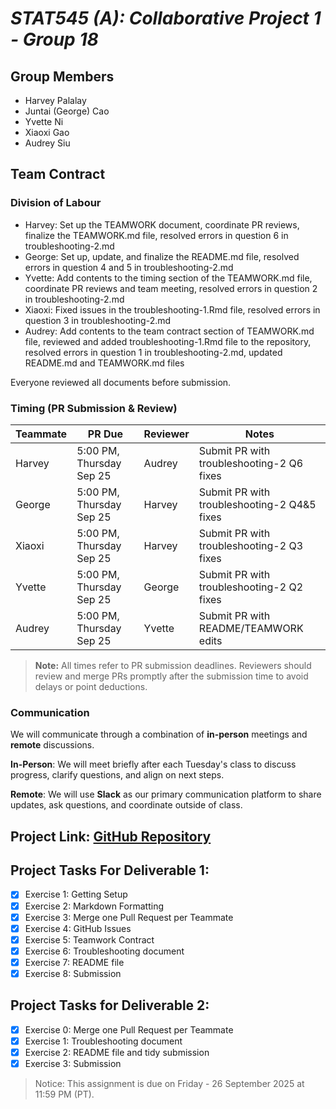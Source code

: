 # *STAT545 (A): Collaborative Project 1 - Group 18*

## Group Members

- Harvey Palalay  
- Juntai (George) Cao  
- Yvette Ni  
- Xiaoxi Gao  
- Audrey Siu  

## Team Contract

### Division of Labour

- Harvey: Set up the TEAMWORK document, coordinate PR reviews, finalize the TEAMWORK.md file, resolved errors in question 6 in troubleshooting-2.md
- George: Set up, update, and finalize the README.md file, resolved errors in question 4 and 5 in troubleshooting-2.md
- Yvette: Add contents to the timing section of the TEAMWORK.md file, coordinate PR reviews and team meeting, resolved errors in question 2 in troubleshooting-2.md
- Xiaoxi: Fixed issues in the troubleshooting-1.Rmd file, resolved errors in question 3 in troubleshooting-2.md
- Audrey: Add contents to the team contract section of TEAMWORK.md file, reviewed and added troubleshooting-1.Rmd file to the repository, resolved errors in question 1 in troubleshooting-2.md, updated README.md and TEAMWORK.md files

Everyone reviewed all documents before submission.

### Timing (PR Submission & Review)

| Teammate | PR Due | Reviewer | Notes |
|----------|--------|----------|-------|
| Harvey | 5:00 PM, Thursday Sep 25 | Audrey | Submit PR with troubleshooting-2 Q6 fixes |
| George | 5:00 PM, Thursday Sep 25 | Harvey | Submit PR with troubleshooting-2 Q4&5 fixes |
| Xiaoxi | 5:00 PM, Thursday Sep 25 | Harvey | Submit PR with troubleshooting-2 Q3 fixes |
| Yvette | 5:00 PM, Thursday Sep 25 | George | Submit PR with troubleshooting-2 Q2 fixes |
| Audrey | 5:00 PM, Thursday Sep 25 | Yvette | Submit PR with README/TEAMWORK edits |

> **Note:** All times refer to PR submission deadlines. Reviewers should review and merge PRs promptly after the submission time to avoid delays or point deductions.

### Communication

We will communicate through a combination of **in-person** meetings and **remote** discussions.

**In-Person**: We will meet briefly after each Tuesday's class to discuss progress, clarify questions, and align on next steps.  

**Remote**: We will use **Slack** as our primary communication platform to share updates, ask questions, and coordinate outside of class.

## Project Link: [GitHub Repository](https://github.com/stat545ubc-2025/collaborative-project-group-18)

## Project Tasks For Deliverable 1:

- [x] Exercise 1: Getting Setup  
- [x] Exercise 2: Markdown Formatting  
- [x] Exercise 3: Merge one Pull Request per Teammate  
- [x] Exercise 4: GitHub Issues  
- [x] Exercise 5: Teamwork Contract  
- [x] Exercise 6: Troubleshooting document  
- [x] Exercise 7: README file  
- [x] Exercise 8: Submission  

## Project Tasks for Deliverable 2:

- [x] Exercise 0: Merge one Pull Request per Teammate  
- [x] Exercise 1: Troubleshooting document 
- [x] Exercise 2: README file and tidy submission  
- [x] Exercise 3: Submission 

> Notice: This assignment is due on Friday - 26 September 2025 at 11:59 PM (PT).  
